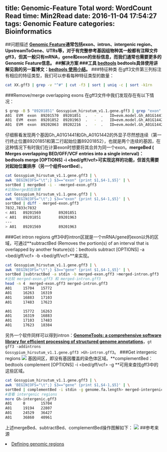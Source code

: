 title: Genomic-Feature
Total word: WordCount
Read time: Min2Read
date: 2016-11-04 17:54:27
tags: Genomic Feature
categories: Bioinformatics
---
##问题描述
**<a href="https://genomevolution.org/wiki/index.php/Genomic_Feature" target="_blank">Genomic Feature</a>**通常包括exon、intron、intergenic region、UpstreamToGene、UTRs等，对于有完整参考基因组物种其一般都有注释文件gff3，但其一般只有mRNA，gene和exon的坐标信息，而我们通常也需要更多的Genomic Feature信息。
##解决方案
###工具
**<a href="http://bedtools.readthedocs.io/en/latest/" target="_blank">bedtools</a>**
bedtools具体使用讲解见我的另一篇博文：**<a href="http://tiramisutes.github.io/2016/03/18/bedtools.html" target="_blank">bedtools 使用小结</a>。**
###特征种类
在gff3文件第三列标注有相应的特征类型，我们可以参看每种特征类型的数量：
``` bash
cat XX.gff3 | grep -v "^#" | cut -f3 | sort | uniq -c | sort -k1rn
```
###Remove/merge overlapping exons
在gff3文件中我们发现存在有以下情况：
``` bash
$ grep -B 5 "89201851" Gossypium_hirsutum_v1.1.gene.gff3 | grep "exon"
A01  EVM  exon  89201570  89201851  .   -  .   ID=evm.model.Gh_A01G1441.exon1;Parent=evm.model.Gh_A01G1441
A01  EVM  exon  89201852  89201963  .   -  .   ID=evm.model.Gh_A01G1442.exon3;Parent=evm.model.Gh_A01G1442
A01  EVM  exon  89202063  89202216  .   -  .   ID=evm.model.Gh_A01G1442.exon2;Parent=evm.model.Gh_A01G1442
```
仔细察看发现两个基因Gh_A01G1441和Gh_A01G1442的外显子尽然想连续（第一行终止位置89201851和第二行起始位置89201852），也就是两个连续的基因，在这种情况下有时我们在计算exon时想要将其合并为同一个exon。**mergeBed ( Merges overlapping BED/GFF/VCF entries into a single interval)：bedtools merge [OPTIONS] -i <bed/gff/vcf>**可实现这样的功能，但首先需要对起始位置排序（另一个组件**sortBed**）。
``` bash
cat Gossypium_hirsutum_v1.1.gene.gff3 | \
awk 'BEGIN{OFS="\t";} $3=="exon" {print $1,$4-1,$5}' | \
sortBed | mergeBed -i - >merged-exon.gff3
#比较merge前后效果
cat Gossypium_hirsutum_v1.1.gene.gff3 | \
awk 'BEGIN{OFS="\t";} $3=="exon" {print $1,$4-1,$5}' | \
sortBed | diff - merged-exon.gff3
7832,7833c7832
< A01   89201569        89201851
< A01   89201851        89201963
---
> A01   89201569        89201963
```
###Get intron regions
gff3中的intron区就是一个mRNA/gene的exon以外的区域，可通过**subtractBed (Removes the portion(s) of an interval that is overlapped by another feature(s))：bedtools subtract [OPTIONS] -a <bed/gff/vcf> -b <bed/gff/vcf>**来实现。
``` bash
cat Gossypium_hirsutum_v1.1.gene.gff3 | \
awk 'BEGIN{OFS="\t";} $3=="gene" {print $1,$4-1,$5}' | \
sortBed |subtractBed -a stdin -b merged-exon.gff3 >merged-intron.gff3
#比较 merged-exon.gff3 和 merged-intron.gff3
head -n 4  merged-exon.gff3 merged-intron.gff3
A01     15704   15772
A01     16263   16319
A01     16883   17103
A01     17483   17623

A01     15772   16263
A01     16319   16883
A01     17103   17483
A01     17623   18384
```
另外一个软件同样可以得到intron：**<a href="http://genometools.org/index.html" target="_blank">GenomeTools: a comprehensive software library for efficient processing of structured genome annotations</a>**，<code>gt gff3 -addintrons Gossypium_hirsutum_v1.1.gene.gff3 >Gh-intron.gff3</code>。
###Get intergenic regions
![](http://7xk19o.com1.z0.glb.clouddn.com/Intergenic_DNA.gif)
基因间区，即没有基因覆盖的染色体区域。**complementBed：bedtools complement [OPTIONS] -i <bed/gff/vcf> -g <genome>**可用来查找gff3中的这些区域。
``` bash
cat Gossypium_hirsutum_v1.1.gene.gff3 | \
awk 'BEGIN{OFS="\t";} $3=="gene" {print $1,$4-1,$5}' | \
sortBed | complementBed -i stdin -g genome.fa.length> merged-intergenic.gff3
#查看 intergenic regions
more Gh-intergenic.gff3
A01     0       15704
A01     19194   22807
A01     24529   36427
A01     36860   40961
```
上述mergeBed、subtractBed、complementBed操作图解如下：
![](http://7xk19o.com1.z0.glb.clouddn.com/bedtools.png)
##参考来源
<li><a href="http://davetang.org/muse/2013/01/18/defining-genomic-regions/" target="_blank">Defining genomic regions</a></li>